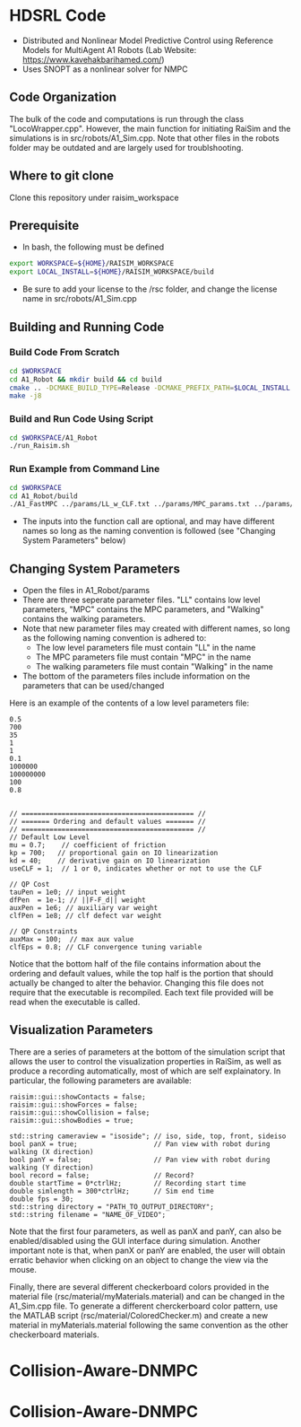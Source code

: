 # HDSRL Code
- Distributed and Nonlinear Model Predictive Control using Reference Models for MultiAgent A1 Robots (Lab Website: https://www.kavehakbarihamed.com/)
- Uses SNOPT as a nonlinear solver for NMPC

## Code Organization
The bulk of the code and computations is run through the class "LocoWrapper.cpp". However, the main function for initiating RaiSim and the simulations is in src/robots/A1_Sim.cpp. Note that other files in the robots folder may be outdated and are largely used for troublshooting.

## Where to git clone
Clone this repository under raisim_workspace

## Prerequisite
- In bash, the following must be defined
```sh
export WORKSPACE=${HOME}/RAISIM_WORKSPACE
export LOCAL_INSTALL=${HOME}/RAISIM_WORKSPACE/build
```
- Be sure to add your license to the /rsc folder, and change the license name in src/robots/A1_Sim.cpp


## Building and Running Code
### Build Code From Scratch
```sh
cd $WORKSPACE
cd A1_Robot && mkdir build && cd build
cmake .. -DCMAKE_BUILD_TYPE=Release -DCMAKE_PREFIX_PATH=$LOCAL_INSTALL
make -j8
```

### Build and Run Code Using Script
```sh
cd $WORKSPACE/A1_Robot
./run_Raisim.sh
```

### Run Example from Command Line
```sh
cd $WORKSPACE
cd A1_Robot/build
./A1_FastMPC ../params/LL_w_CLF.txt ../params/MPC_params.txt ../params/Walking_params.txt
```
- The inputs into the function call are optional, and may have different names so long as the naming convention is followed (see "Changing System Parameters" below)

## Changing System Parameters
- Open the files in A1_Robot/params
- There are three seperate parameter files. "LL" contains low level parameters, "MPC" contains the MPC parameters, and "Walking" contains the walking parameters.
- Note that new parameter files may created with different names, so long as the following naming convention is adhered to:
    - The low level parameters file must contain "LL" in the name
    - The MPC parameters file must contain "MPC" in the name
    - The walking parameters file must contain "Walking" in the name
- The bottom of the parameters files include information on the parameters that can be used/changed

Here is an example of the contents of a low level parameters file:
```
0.5
700
35
1
1
0.1
1000000
100000000
100
0.8


// =========================================== //
// ======= Ordering and default values ======= //
// =========================================== //
// Default Low Level
mu = 0.7;    // coefficient of friction
kp = 700;   // proportional gain on IO linearization
kd = 40;    // derivative gain on IO linearization
useCLF = 1;  // 1 or 0, indicates whether or not to use the CLF 

// QP Cost
tauPen = 1e0; // input weight
dfPen  = 1e-1; // ||F-F_d|| weight
auxPen = 1e6; // auxiliary var weight
clfPen = 1e8; // clf defect var weight

// QP Constraints
auxMax = 100;  // max aux value
clfEps = 0.8; // CLF convergence tuning variable

```
Notice that the bottom half of the file contains information about the ordering and default values, while the top half is the portion that should actually be changed to alter the behavior. Changing this file does not require that the executable is recompiled. Each text file provided will be read when the executable is called.

## Visualization Parameters
There are a series of parameters at the bottom of the simulation script that allows the user to control the visualization properties in RaiSim, as well as produce a recording automatically, most of which are self explainatory. In particular, the following parameters are available:

```
raisim::gui::showContacts = false;
raisim::gui::showForces = false;
raisim::gui::showCollision = false;
raisim::gui::showBodies = true;

std::string cameraview = "isoside"; // iso, side, top, front, sideiso
bool panX = true;                   // Pan view with robot during walking (X direction)
bool panY = false;                  // Pan view with robot during walking (Y direction)
bool record = false;                // Record?
double startTime = 0*ctrlHz;        // Recording start time
double simlength = 300*ctrlHz;      // Sim end time
double fps = 30;                  
std::string directory = "PATH_TO_OUTPUT_DIRECTORY";
std::string filename = "NAME_OF_VIDEO";
```

Note that the first four parameters, as well as panX and panY, can also be enabled/disabled using the GUI interface during simulation. Another important note is that, when panX or panY are enabled, the user will obtain erratic behavior when clicking on an object to change the view via the mouse. 

Finally, there are several different checkerboard colors provided in the material file (rsc/material/myMaterials.material) and can be changed in the A1_Sim.cpp file. To generate a different cherckerboard color pattern, use the MATLAB script (rsc/material/ColoredChecker.m) and create a new material in myMaterials.material following the same convention as the other checkerboard materials.
# Collision-Aware-DNMPC
# Collision-Aware-DNMPC
